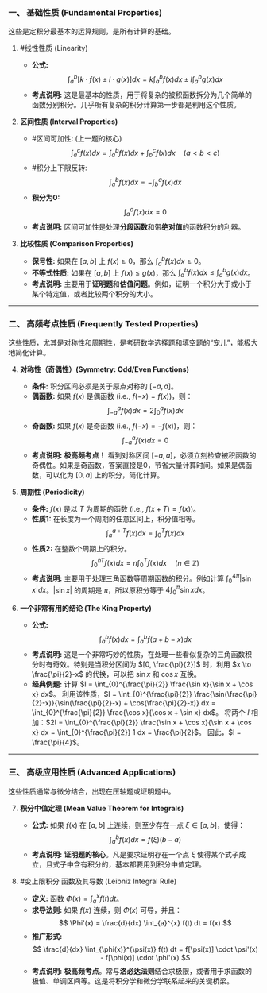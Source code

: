 ### 一、 基础性质 (Fundamental Properties)

这些是定积分最基本的运算规则，是所有计算的基础。

1.  #线性性质 (Linearity)
    *   **公式:**
        $$
        \int_{a}^{b} [k \cdot f(x) \pm l \cdot g(x)] dx = k \int_{a}^{b} f(x) dx \pm l \int_{a}^{b} g(x) dx
        $$
    *   **考点说明:** 这是最基本的性质，用于将复杂的被积函数拆分为几个简单的函数分别积分。几乎所有复杂的积分计算第一步都是利用这个性质。

2.  **区间性质 (Interval Properties)**
    *   #区间可加性: (上一题的核心)
        $$
        \int_{a}^{c} f(x) dx = \int_{a}^{b} f(x) dx + \int_{b}^{c} f(x) dx \quad (a < b < c)
        $$
    *   #积分上下限反转:
        $$
        \int_{a}^{b} f(x) dx = - \int_{b}^{a} f(x) dx
        $$
    *   **积分为0:**
        $$
        \int_{a}^{a} f(x) dx = 0
        $$
    *   **考点说明:** 区间可加性是处理**分段函数**和带**绝对值**的函数积分的利器。

3.  **比较性质 (Comparison Properties)**
    *   **保号性:** 如果在 $[a, b]$ 上 $f(x) \ge 0$，那么 $\int_{a}^{b} f(x) dx \ge 0$。
    *   **不等式性质:** 如果在 $[a, b]$ 上 $f(x) \le g(x)$，那么 $\int_{a}^{b} f(x) dx \le \int_{a}^{b} g(x) dx$。
    *   **考点说明:** 主要用于**证明题**和**估值问题**。例如，证明一个积分大于或小于某个特定值，或者比较两个积分的大小。

---

### 二、 高频考点性质 (Frequently Tested Properties)

这些性质，尤其是对称性和周期性，是考研数学选择题和填空题的“宠儿”，能极大地简化计算。

4.  **对称性（奇偶性）(Symmetry: Odd/Even Functions)**
    *   **条件:** 积分区间必须是关于原点对称的 $[-a, a]$。
    *   **偶函数:** 如果 $f(x)$ 是偶函数 (i.e., $f(-x) = f(x)$)，则：
        $$
        \int_{-a}^{a} f(x) dx = 2 \int_{0}^{a} f(x) dx
        $$
    *   **奇函数:** 如果 $f(x)$ 是奇函数 (i.e., $f(-x) = -f(x)$)，则：
        $$
        \int_{-a}^{a} f(x) dx = 0
        $$
    *   **考点说明:** **极高频考点！** 看到对称区间 $[-a, a]$，必须立刻检查被积函数的奇偶性。如果是奇函数，答案直接是0，节省大量计算时间。如果是偶函数，可以化为 $[0, a]$ 上的积分，简化计算。

5.  **周期性 (Periodicity)**
    *   **条件:** $f(x)$ 是以 $T$ 为周期的函数 (i.e., $f(x+T) = f(x)$)。
    *   **性质1:** 在长度为一个周期的任意区间上，积分值相等。
        $$
        \int_{a}^{a+T} f(x) dx = \int_{0}^{T} f(x) dx
        $$
    *   **性质2:** 在整数个周期上的积分。
        $$
        \int_{0}^{nT} f(x) dx = n \int_{0}^{T} f(x) dx \quad (n \in \mathbb{Z})
        $$
    *   **考点说明:** 主要用于处理三角函数等周期函数的积分。例如计算 $\int_{0}^{4\pi} |\sin x| dx$。$|\sin x|$ 的周期是 $\pi$，所以原积分等于 $4 \int_{0}^{\pi} \sin x dx$。

6.  **一个非常有用的结论 (The King Property)**
    *   **公式:**
        $$
        \int_{a}^{b} f(x) dx = \int_{a}^{b} f(a+b-x) dx
        $$
    *   **考点说明:** 这是一个非常巧妙的性质，在处理一些看似复杂的三角函数积分时有奇效。特别是当积分区间为 $[0, \frac{\pi}{2}]$ 时，利用 $x \to \frac{\pi}{2}-x$ 的代换，可以把 $\sin x$ 和 $\cos x$ 互换。
    *   **经典例题:** 计算 $I = \int_{0}^{\frac{\pi}{2}} \frac{\sin x}{\sin x + \cos x} dx$。
        利用该性质，$I = \int_{0}^{\frac{\pi}{2}} \frac{\sin(\frac{\pi}{2}-x)}{\sin(\frac{\pi}{2}-x) + \cos(\frac{\pi}{2}-x)} dx = \int_{0}^{\frac{\pi}{2}} \frac{\cos x}{\cos x + \sin x} dx$。
        将两个 $I$ 相加：$2I = \int_{0}^{\frac{\pi}{2}} \frac{\sin x + \cos x}{\sin x + \cos x} dx = \int_{0}^{\frac{\pi}{2}} 1 dx = \frac{\pi}{2}$。
        因此，$I = \frac{\pi}{4}$。

---

### 三、 高级应用性质 (Advanced Applications)

这些性质通常与微分结合，出现在压轴题或证明题中。

7.  **积分中值定理 (Mean Value Theorem for Integrals)**
    *   **公式:** 如果 $f(x)$ 在 $[a, b]$ 上连续，则至少存在一点 $\xi \in [a, b]$，使得：
        $$
        \int_{a}^{b} f(x) dx = f(\xi)(b-a)
        $$
    *   **考点说明:** **证明题的核心**。凡是要求证明存在一个点 $\xi$ 使得某个式子成立，且式子中含有积分的，基本都要用到积分中值定理。

8.  #变上限积分 函数及其导数 (Leibniz Integral Rule)
    *   **定义:** 函数 $\Phi(x) = \int_{a}^{x} f(t) dt$。
    *   **求导法则:** 如果 $f(x)$ 连续，则 $\Phi(x)$ 可导，并且：
        $$
        \Phi'(x) = \frac{d}{dx} \int_{a}^{x} f(t) dt = f(x)
        $$
    *   **推广形式:**
        $$
        \frac{d}{dx} \int_{\phi(x)}^{\psi(x)} f(t) dt = f[\psi(x)] \cdot \psi'(x) - f[\phi(x)] \cdot \phi'(x)
        $$
    *   **考点说明:** **极高频考点**。常与**洛必达法则**结合求极限，或者用于求函数的极值、单调区间等。这是将积分学和微分学联系起来的关键桥梁。
